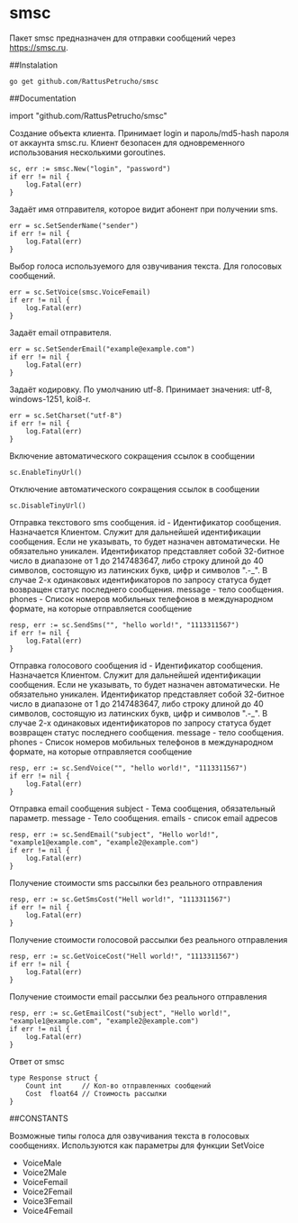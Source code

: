 # smsc
Пакет smsc предназначен для отправки сообщений через https://smsc.ru.

##Instalation

```
go get github.com/RattusPetrucho/smsc
```
##Documentation

import "github.com/RattusPetrucho/smsc"


Создание объекта клиента. Принимает login и пароль/md5-hash пароля от аккаунта smsc.ru. Клиент безопасен для одновременного использования несколькими goroutines.
```
sc, err := smsc.New("login", "password")
if err != nil {
    log.Fatal(err)
}
```

Задаёт имя отправителя, которое видит абонент при получении sms.
```
err = sc.SetSenderName("sender")
if err != nil {
    log.Fatal(err)
}
```

Выбор голоса используемого для озвучивания текста. Для голосовых сообщений.
```
err = sc.SetVoice(smsc.VoiceFemail)
if err != nil {
    log.Fatal(err)
}
```

Задаёт email отправителя.
```
err = sc.SetSenderEmail("example@example.com")
if err != nil {
    log.Fatal(err)
}
```

Задаёт кодировку. По умолчанию utf-8. Принимает значения: utf-8, windows-1251, koi8-r.
```
err = sc.SetCharset("utf-8")
if err != nil {
    log.Fatal(err)
}
```

Включение автоматического сокращения ссылок в сообщении
```
sc.EnableTinyUrl()
```

Отключение автоматического сокращения ссылок в сообщении
```
sc.DisableTinyUrl()
```

Отправка текстового sms сообщения. id - Идентификатор сообщения. Назначается Клиентом. Служит для дальнейшей идентификации сообщения. Если не указывать, то будет назначен автоматически. Не обязательно уникален. Идентификатор представляет собой 32-битное число в диапазоне от 1 до 2147483647, либо строку длиной до 40 символов, состоящую из латинских букв, цифр и символов ".-_". В случае 2-х одинаковых идентификаторов по запросу статуса будет возвращен статус последнего сообщения. message - тело сообщения. phones - Cписок номеров мобильных телефонов в международном формате, на которые отправляется сообщение
```
resp, err := sc.SendSms("", "hello world!", "1113311567")
if err != nil {
    log.Fatal(err)
}
```

Отправка голосового сообщения id - Идентификатор сообщения. Назначается Клиентом. Служит для дальнейшей идентификации сообщения. Если не указывать, то будет назначен автоматически. Не обязательно уникален. Идентификатор представляет собой 32-битное число в диапазоне от 1 до 2147483647, либо строку длиной до 40 символов, состоящую из латинских букв, цифр и символов ".-_". В случае 2-х одинаковых идентификаторов по запросу статуса будет возвращен статус последнего сообщения. message - тело сообщения. phones - Cписок номеров мобильных телефонов в международном формате, на которые отправляется сообщение
```
resp, err := sc.SendVoice("", "hello world!", "1113311567")
if err != nil {
    log.Fatal(err)
}
```

Отправка email сообщения subject - Тема сообщения, обязательный параметр. message - Тело сообщения. emails - список email адресов
```
resp, err := sc.SendEmail("subject", "Hello world!", "example1@example.com", "example2@example.com")
if err != nil {
    log.Fatal(err)
}
```

Получение стоимости sms рассылки без реального отправления
```
resp, err := sc.GetSmsCost("Hell world!", "1113311567")
if err != nil {
    log.Fatal(err)
}
```

Получение стоимости голосовой рассылки без реального отправления
```
resp, err := sc.GetVoiceCost("Hell world!", "1113311567")
if err != nil {
    log.Fatal(err)
}
```

Получение стоимости email рассылки без реального отправления
```
resp, err := sc.GetEmailCost("subject", "Hello world!", "example1@example.com", "example2@example.com")
if err != nil {
    log.Fatal(err)
}
```

Ответ от smsc
```
type Response struct {
    Count int     // Кол-во отправленных сообщений
    Cost  float64 // Стоимость рассылки
}
```

##CONSTANTS

Возможные типы голоса для озвучивания текста в голосовых сообщениях.
Используются как параметры для функции SetVoice
* VoiceMale
* Voice2Male
* VoiceFemail
* Voice2Femail
* Voice3Femail
* Voice4Femail